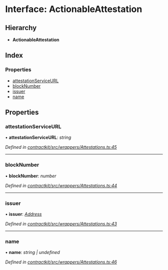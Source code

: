 # Interface: ActionableAttestation

## Hierarchy

* **ActionableAttestation**

## Index

### Properties

* [attestationServiceURL](_wrappers_attestations_.actionableattestation.md#attestationserviceurl)
* [blockNumber](_wrappers_attestations_.actionableattestation.md#blocknumber)
* [issuer](_wrappers_attestations_.actionableattestation.md#issuer)
* [name](_wrappers_attestations_.actionableattestation.md#name)

## Properties

###  attestationServiceURL

• **attestationServiceURL**: *string*

*Defined in [contractkit/src/wrappers/Attestations.ts:45](https://github.com/celo-org/celo-monorepo/blob/master/packages/contractkit/src/wrappers/Attestations.ts#L45)*

___

###  blockNumber

• **blockNumber**: *number*

*Defined in [contractkit/src/wrappers/Attestations.ts:44](https://github.com/celo-org/celo-monorepo/blob/master/packages/contractkit/src/wrappers/Attestations.ts#L44)*

___

###  issuer

• **issuer**: *[Address](../modules/_base_.md#address)*

*Defined in [contractkit/src/wrappers/Attestations.ts:43](https://github.com/celo-org/celo-monorepo/blob/master/packages/contractkit/src/wrappers/Attestations.ts#L43)*

___

###  name

• **name**: *string | undefined*

*Defined in [contractkit/src/wrappers/Attestations.ts:46](https://github.com/celo-org/celo-monorepo/blob/master/packages/contractkit/src/wrappers/Attestations.ts#L46)*
